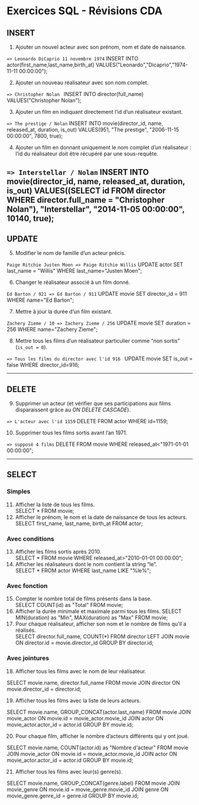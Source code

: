 # Exercices SQL - Révisions CDA

## INSERT 
1. Ajouter un nouvel acteur avec son prénom, nom et date de naissance.

``
=> Leonardo DiCaprio 11 novembre 1974
``
INSERT INTO actor(first_name,last_name,birth_at)
VALUES("Leonardo","Dicaprio","1974-11-11 00:00:00");

2. Ajouter un nouveau réalisateur avec son nom complet.  

 ``
=> Christopher Nolan 
``
INSERT INTO director(full_name) VALUES("Christopher Nolan");

3. Ajouter un film en indiquant directement l’id d’un réalisateur existant.

``
=> The prestige / Nolan
``
INSERT INTO movie(director_id, name, released_at, duration, is_out) 
VALUES(951, "The prestige", "2006-11-15 00:00:00", 7800, true);

4. Ajouter un film en donnant uniquement le nom complet d’un réalisateur : l’id du réalisateur doit être récupéré par une sous-requête.  

``
=> Interstellar / Nolan
``
INSERT INTO movie(director_id, name, released_at, duration, is_out) 
VALUES((SELECT id FROM director WHERE director.full_name = "Christopher Nolan"), "Interstellar", "2014-11-05 00:00:00", 10140, true);
---

## UPDATE 
5. Modifier le nom de famille d’un acteur précis.  

``
Paige Ritchie Justen Moen => Paige Ritchie Willis
``
UPDATE actor SET last_name = "Willis" WHERE last_name="Justen Moen";


6. Changer le réalisateur associé à un film donné.

``
Ed Barton / 921 => Ed Barton / 911
``
UPDATE movie SET director_id = 911 WHERE name="Ed Barton";

7. Mettre à jour la durée d’un film existant.  

``
Zachery Zieme / 10 => Zachery Zieme / 256
``
UPDATE movie SET duration = 256 WHERE name="Zachery Zieme";

8. Mettre tous les films d’un réalisateur particulier comme “non sortis” (`is_out = 0`).  

``
=> Tous les films du director avec l'id 916 
``
UPDATE movie SET is_out = false WHERE director_id=916;

---

## DELETE 
9. Supprimer un acteur (et vérifier que ses participations aux films disparaissent grâce au *ON DELETE CASCADE*).

``
=> L'acteur avec l'id 1159
``
DELETE FROM actor WHERE id=1159;

10. Supprimer tous les films sortis avant l’an 1971.

``
=> supposé 4 films
``
DELETE FROM movie WHERE released_at<"1971-01-01 00:00:00";

---

## SELECT 

### Simples
11. Afficher la liste de tous les films.  
SELECT * FROM movie;
12. Afficher le prénom, le nom et la date de naissance de tous les acteurs.
SELECT first_name, last_name, birth_at FROM actor;  

### Avec conditions
13. Afficher les films sortis après 2010.  
SELECT * FROM movie WHERE released_at>"2010-01-01 00:00:00";
14. Afficher les réalisateurs dont le nom contient la string “le”.  
SELECT * FROM actor WHERE last_name LIKE "%le%";

### Avec fonction
15. Compter le nombre total de films présents dans la base.  
SELECT COUNT(id) as "Total" FROM movie;
16. Afficher la durée minimale et maximale parmi tous les films. 
SELECT MIN(duration) as "Min", MAX(duration) as "Max" FROM movie; 
17. Pour chaque réalisateur, afficher son nom et le nombre de films qu’il a réalisés.  
SELECT director.full_name, COUNT(*) FROM director LEFT JOIN movie ON director.id = movie.director_id GROUP BY director.id;

### Avec jointures
18. Afficher tous les films avec le nom de leur réalisateur. 

SELECT movie.name, director.full_name FROM movie JOIN director ON movie.director_id = director.id; 

19. Afficher tous les films avec la liste de leurs acteurs.

SELECT movie.name, GROUP_CONCAT(actor.last_name) 
FROM movie 
JOIN movie_actor 
ON movie.id = movie_actor.movie_id 
JOIN actor 
ON movie_actor.actor_id = actor.id 
GROUP BY movie.id;  

20. Pour chaque film, afficher le nombre d’acteurs différents qui y ont joué.  

SELECT movie.name, COUNT(actor.id) as "Nombre d'acteur" 
FROM movie 
JOIN movie_actor 
ON movie.id = movie_actor.movie_id 
JOIN actor 
ON movie_actor.actor_id = actor.id GROUP BY movie.id;

21. Afficher tous les films avec leur(s) genre(s).  

SELECT movie.name, GROUP_CONCAT(genre.label) 
FROM movie 
JOIN movie_genre 
ON movie.id = movie_genre.movie_id 
JOIN genre 
ON movie_genre.genre_id = genre.id
GROUP BY movie.id;